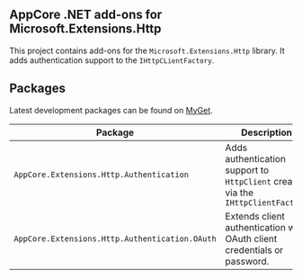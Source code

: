AppCore .NET add-ons for Microsoft.Extensions.Http
--------------------

This project contains add-ons for the `Microsoft.Extensions.Http` library. It adds authentication support to the `IHttpCLientFactory`.

## Packages

Latest development packages can be found on [MyGet](https://www.myget.org/gallery/appcorenet).

| Package                                          | Description                                                                      |
|--------------------------------------------------|----------------------------------------------------------------------------------|
| `AppCore.Extensions.Http.Authentication`         | Adds authentication support to `HttpClient` created via the `IHttpClientFactory` |
| `AppCore.Extensions.Http.Authentication.OAuth`   | Extends client authentication with OAuth client credentials or password.         |
